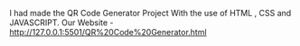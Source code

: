 I had made the QR Code Generator Project With the use of HTML , CSS and JAVASCRIPT.
Our Website - http://127.0.0.1:5501/QR%20Code%20Generator.html
